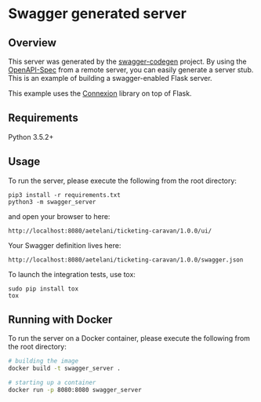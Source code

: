 # Swagger generated server

## Overview
This server was generated by the [swagger-codegen](https://github.com/swagger-api/swagger-codegen) project. By using the
[OpenAPI-Spec](https://github.com/swagger-api/swagger-core/wiki) from a remote server, you can easily generate a server stub.  This
is an example of building a swagger-enabled Flask server.

This example uses the [Connexion](https://github.com/zalando/connexion) library on top of Flask.

## Requirements
Python 3.5.2+

## Usage
To run the server, please execute the following from the root directory:

```
pip3 install -r requirements.txt
python3 -m swagger_server
```

and open your browser to here:

```
http://localhost:8080/aetelani/ticketing-caravan/1.0.0/ui/
```

Your Swagger definition lives here:

```
http://localhost:8080/aetelani/ticketing-caravan/1.0.0/swagger.json
```

To launch the integration tests, use tox:
```
sudo pip install tox
tox
```

## Running with Docker

To run the server on a Docker container, please execute the following from the root directory:

```bash
# building the image
docker build -t swagger_server .

# starting up a container
docker run -p 8080:8080 swagger_server
```